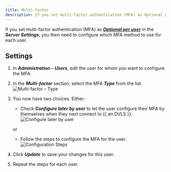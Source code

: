 ```yaml
---
title: Multi-factor
description: If you set multi-factor authentication (MFA) as Optional per user in the Server Settings, you then need to configure which MFA method to use. 
---
```

If you set multi-factor authentication (MFA) as [***Optional per user***](/server/web-interface/administration/configuration/server-settings/security/two-factor/) in the ***Server Settings***, you then need to configure which MFA method to use for each user. 

## Settings 
1. In ***Administration – Users***, edit the user for whom you want to configure the MFA.
1. In the ***Multi-factor*** section, select the MFA ***Type*** from the list.
![Multi-factor – Type](https://webdevolutions.azureedge.net/docs/en/server/ServerOp7003.png) 
1. You now have two choices. Either:
    * Check ***Configure later by user*** to let the user configure their MFA by themselves when they next connect to {{ en.DVLS }}.
    ![Configure later by user](https://webdevolutions.azureedge.net/docs/en/server/ServerOp2067.png) 

    or

    * Follow the steps to configure the MFA for the user.
    ![Configuration Steps](https://webdevolutions.azureedge.net/docs/en/server/ServerOp7004.png) 
1. Click ***Update*** to save your changes for this user.
1. Repeat the steps for each user.
